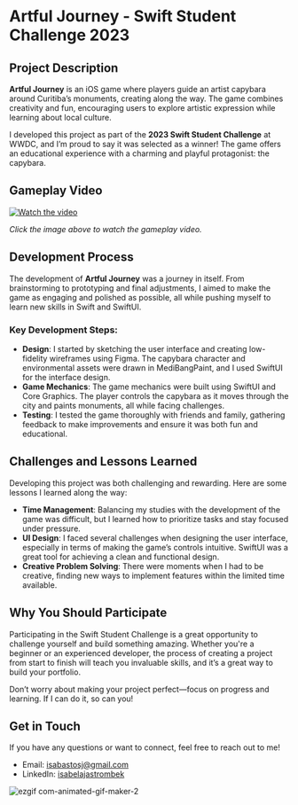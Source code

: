 # Artful Journey - Swift Student Challenge 2023

## Project Description

**Artful Journey** is an iOS game where players guide an artist capybara around Curitiba’s monuments, creating along the way. The game combines creativity and fun, encouraging users to explore artistic expression while learning about local culture.

I developed this project as part of the **2023 Swift Student Challenge** at WWDC, and I’m proud to say it was selected as a winner! The game offers an educational experience with a charming and playful protagonist: the capybara.

## Gameplay Video

[![Watch the video](https://img.youtube.com/vi/zciIZMpkk_Q/maxresdefault.jpg)](https://youtu.be/zciIZMpkk_Q)

*Click the image above to watch the gameplay video.*

## Development Process

The development of **Artful Journey** was a journey in itself. From brainstorming to prototyping and final adjustments, I aimed to make the game as engaging and polished as possible, all while pushing myself to learn new skills in Swift and SwiftUI.

### Key Development Steps:
- **Design**: I started by sketching the user interface and creating low-fidelity wireframes using Figma. The capybara character and environmental assets were drawn in MediBangPaint, and I used SwiftUI for the interface design.
- **Game Mechanics**: The game mechanics were built using SwiftUI and Core Graphics. The player controls the capybara as it moves through the city and paints monuments, all while facing challenges.
- **Testing**: I tested the game thoroughly with friends and family, gathering feedback to make improvements and ensure it was both fun and educational.

## Challenges and Lessons Learned

Developing this project was both challenging and rewarding. Here are some lessons I learned along the way:

- **Time Management**: Balancing my studies with the development of the game was difficult, but I learned how to prioritize tasks and stay focused under pressure.
- **UI Design**: I faced several challenges when designing the user interface, especially in terms of making the game’s controls intuitive. SwiftUI was a great tool for achieving a clean and functional design.
- **Creative Problem Solving**: There were moments when I had to be creative, finding new ways to implement features within the limited time available.

## Why You Should Participate

Participating in the Swift Student Challenge is a great opportunity to challenge yourself and build something amazing. Whether you're a beginner or an experienced developer, the process of creating a project from start to finish will teach you invaluable skills, and it’s a great way to build your portfolio.

Don’t worry about making your project perfect—focus on progress and learning. If I can do it, so can you!

## Get in Touch

If you have any questions or want to connect, feel free to reach out to me!

- Email: [isabastosj@gmail.com](mailto:isabastosj@gmail.com)
- LinkedIn: [isabelajastrombek](https://www.linkedin.com/in/isabelajastrombek/)

![ezgif com-animated-gif-maker-2](https://github.com/user-attachments/assets/c110efea-b66a-48b8-af32-02879b5e5400)

